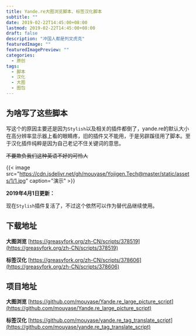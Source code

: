 ```yaml
---
title: Yande.re大图浏览脚本、标签汉化脚本
subtitle: ""
date: 2019-02-22T14:45:00+08:00
lastmod: 2019-02-22T14:45:00+08:00
draft: false
description: "冲国人都是列文虎克"
featuredImage: ""
featuredImagePreview: ""
categories: 
  - 原创
tags: 
  - 脚本
  - 汉化
  - 大图
  - 图包
---
```


<!--more-->

## 为啥写了这些脚本

写这个的原因主要还是因为`Stylish`以及相关的插件都倒了，yande.re的默认大小在高分辨率显示器上看的眼睛疼，旧的插件又不能用，于是另辟蹊径用了脚本。至于汉化插件纯粹是因为自己老记不住关键词的意思。

~~不要欺负我们这种英语不好的可怜人~~

{{< image src="https://cdn.jsdelivr.net/gh/mouyase/Yojigen.Tech@master/static/assets/1/1.jpg" caption="演示" >}}

**2019年4月1日更新：**

现在`Stylish`插件复活了，不过这个依然可以作为替代品继续使用。

## 下载地址

**大图浏览**
[https://greasyfork.org/zh-CN/scripts/378519](https://greasyfork.org/zh-CN/scripts/378519)

**标签汉化**
[https://greasyfork.org/zh-CN/scripts/378606](https://greasyfork.org/zh-CN/scripts/378606)

## 项目地址

**大图浏览**
[https://github.com/mouyase/Yande.re_large_picture_script](https://github.com/mouyase/Yande.re_large_picture_script)

**标签汉化**
[https://github.com/mouyase/yande.re_tag_translate_script](https://github.com/mouyase/yande.re_tag_translate_script)